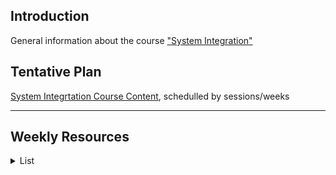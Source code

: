 ## Introduction
General information about the course ["System Integration"](https://datsoftlyngby.github.io/soft2019fall/SI/course-info.html)

## Tentative Plan
[System Integrtation Course Content](https://datsoftlyngby.github.io/soft2019fall/SI/tentative-plan.html), schedulled by sessions/weeks

---
## Weekly Resources
<details><summary>List</summary>  	


</details>   
